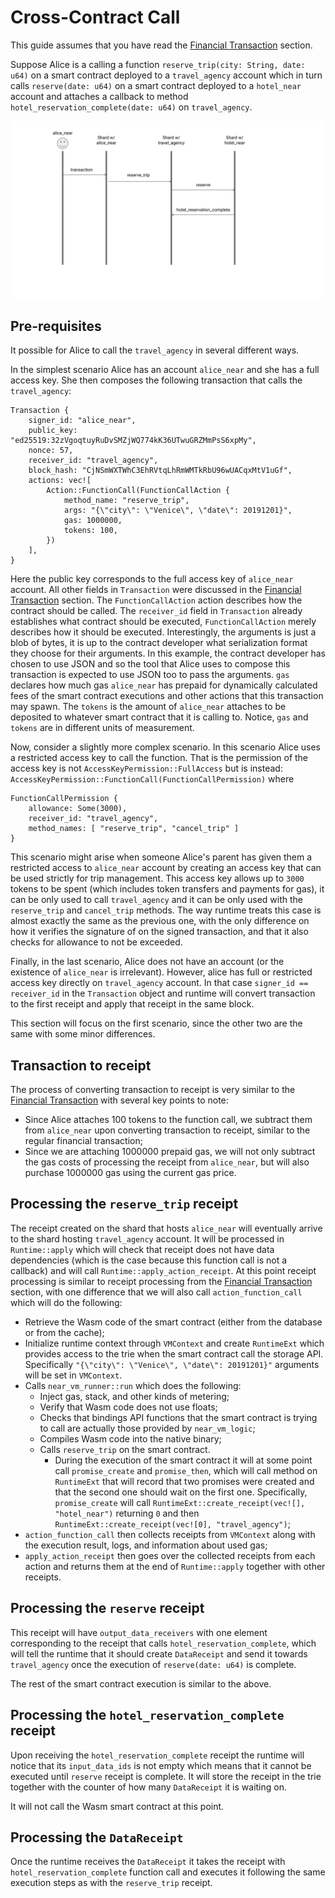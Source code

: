 # Cross-Contract Call

This guide assumes that you have read the [Financial Transaction](FinancialTransaction.md) section.

Suppose Alice is a calling a function `reserve_trip(city: String, date: u64)` on a smart contract deployed to a `travel_agency`
account which in turn calls `reserve(date: u64)` on a smart contract deployed to a `hotel_near` account and attaches
a callback to method `hotel_reservation_complete(date: u64)` on `travel_agency`.

<img src="../../images/receipt_flow_diagram.svg" />

## Pre-requisites

It possible for Alice to call the `travel_agency` in several different ways.

In the simplest scenario Alice has an account `alice_near` and she has a full access key.
She then composes the following transaction that calls the `travel_agency`:

```
Transaction {
    signer_id: "alice_near",
    public_key: "ed25519:32zVgoqtuyRuDvSMZjWQ774kK36UTwuGRZMmPsS6xpMy",
    nonce: 57,
    receiver_id: "travel_agency",
    block_hash: "CjNSmWXTWhC3EhRVtqLhRmWMTkRbU96wUACqxMtV1uGf",
    actions: vec![
        Action::FunctionCall(FunctionCallAction {
            method_name: "reserve_trip",
            args: "{\"city\": \"Venice\", \"date\": 20191201}",
            gas: 1000000,
            tokens: 100,
        })
    ],
}
```

Here the public key corresponds to the full access key of `alice_near` account. All other fields in `Transaction` were
discussed in the [Financial Transaction](FinancialTransaction.md) section. The `FunctionCallAction` action describes how
the contract should be called. The `receiver_id` field in `Transaction` already establishes what contract should be executed,
`FunctionCallAction` merely describes how it should be executed. Interestingly, the arguments is just a blob of bytes,
it is up to the contract developer what serialization format they choose for their arguments. In this example, the contract
developer has chosen to use JSON and so the tool that Alice uses to compose this transaction is expected to use JSON too
to pass the arguments. `gas` declares how much gas `alice_near` has prepaid for dynamically calculated fees of the smart
contract executions and other actions that this transaction may spawn. The `tokens` is the amount of `alice_near` attaches
to be deposited to whatever smart contract that it is calling to. Notice, `gas` and `tokens` are in different units of
measurement.

Now, consider a slightly more complex scenario. In this scenario Alice uses a restricted access key to call the function.
That is the permission of the access key is not `AccessKeyPermission::FullAccess` but is instead: `AccessKeyPermission::FunctionCall(FunctionCallPermission)`
where

```
FunctionCallPermission {
    allowance: Some(3000),
    receiver_id: "travel_agency",
    method_names: [ "reserve_trip", "cancel_trip" ]
}
```

This scenario might arise when someone Alice's parent has given them a restricted access to `alice_near` account by
creating an access key that can be used strictly for trip management.
This access key allows up to `3000` tokens to be spent (which includes token transfers and payments for gas), it can
be only used to call `travel_agency` and it can be only used with the `reserve_trip` and `cancel_trip` methods.
The way runtime treats this case is almost exactly the same as the previous one, with the only difference on how it verifies
the signature of on the signed transaction, and that it also checks for allowance to not be exceeded.

Finally, in the last scenario, Alice does not have an account (or the existence of `alice_near` is irrelevant). However,
alice has full or restricted access key directly on `travel_agency` account. In that case `signer_id == receiver_id` in the
`Transaction` object and runtime will convert transaction to the first receipt and apply that receipt in the same block.

This section will focus on the first scenario, since the other two are the same with some minor differences.

## Transaction to receipt

The process of converting transaction to receipt is very similar to the [Financial Transaction](FinancialTransaction.md)
with several key points to note:

- Since Alice attaches 100 tokens to the function call, we subtract them from `alice_near` upon converting transaction to receipt,
  similar to the regular financial transaction;
- Since we are attaching 1000000 prepaid gas, we will not only subtract the gas costs of processing the receipt from `alice_near`, but
  will also purchase 1000000 gas using the current gas price.

## Processing the `reserve_trip` receipt

The receipt created on the shard that hosts `alice_near` will eventually arrive to the shard hosting `travel_agency` account.
It will be processed in `Runtime::apply` which will check that receipt does not have data dependencies (which is the case because
this function call is not a callback) and will call `Runtime::apply_action_receipt`.
At this point receipt processing is similar to receipt processing from the [Financial Transaction](FinancialTransaction.md)
section, with one difference that we will also call `action_function_call` which will do the following:

- Retrieve the Wasm code of the smart contract (either from the database or from the cache);
- Initialize runtime context through `VMContext` and create `RuntimeExt` which provides access to the trie when the smart contract
  call the storage API. Specifically `"{\"city\": \"Venice\", \"date\": 20191201}"` arguments will be set in `VMContext`.
- Calls `near_vm_runner::run` which does the following:
  - Inject gas, stack, and other kinds of metering;
  - Verify that Wasm code does not use floats;
  - Checks that bindings API functions that the smart contract is trying to call are actually those provided by `near_vm_logic`;
  - Compiles Wasm code into the native binary;
  - Calls `reserve_trip` on the smart contract.
    - During the execution of the smart contract it will at some point call `promise_create` and `promise_then`, which will
      call method on `RuntimeExt` that will record that two promises were created and that the second one should
      wait on the first one. Specifically, `promise_create` will call `RuntimeExt::create_receipt(vec![], "hotel_near")`
      returning `0` and then `RuntimeExt::create_receipt(vec![0], "travel_agency")`;
- `action_function_call` then collects receipts from `VMContext` along with the execution result, logs, and information
  about used gas;
- `apply_action_receipt` then goes over the collected receipts from each action and returns them at the end of `Runtime::apply` together with
  other receipts.

## Processing the `reserve` receipt

This receipt will have `output_data_receivers` with one element corresponding to the receipt that calls `hotel_reservation_complete`,
which will tell the runtime that it should create `DataReceipt` and send it towards `travel_agency` once the execution of `reserve(date: u64)` is complete.

The rest of the smart contract execution is similar to the above.

## Processing the `hotel_reservation_complete` receipt

Upon receiving the `hotel_reservation_complete` receipt the runtime will notice that its `input_data_ids` is not empty
which means that it cannot be executed until `reserve` receipt is complete. It will store the receipt in the trie together
with the counter of how many `DataReceipt` it is waiting on.

It will not call the Wasm smart contract at this point.

## Processing the `DataReceipt`

Once the runtime receives the `DataReceipt` it takes the receipt with `hotel_reservation_complete` function call
and executes it following the same execution steps as with the `reserve_trip` receipt.
